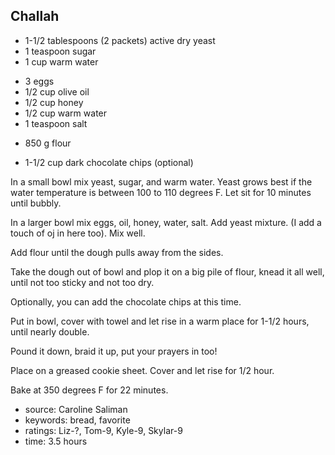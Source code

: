 Challah
-------

- 1-1/2 tablespoons (2 packets) active dry yeast
- 1 teaspoon sugar
- 1 cup warm water
<!-- -->
- 3 eggs
- 1/2 cup olive oil
- 1/2 cup honey
- 1/2 cup warm water
- 1 teaspoon salt
<!-- -->
- 850 g flour
<!-- -->
- 1-1/2 cup dark chocolate chips (optional)

In a small bowl mix yeast, sugar, and warm water.  Yeast grows best if
the water temperature is between 100 to 110 degrees F.  Let sit for 10
minutes until bubbly.

In a larger bowl mix eggs, oil, honey, water, salt.  Add yeast
mixture.  (I add a touch of oj in here too).  Mix well.

Add flour until the dough pulls away from the sides.

Take the dough out of bowl and plop it on a big pile of flour, knead
it all well, until not too sticky and not too dry.

Optionally, you can add the chocolate chips at this time.

Put in bowl, cover with towel and let rise in a warm place for 1-1/2
hours, until nearly double.

Pound it down, braid it up, put your prayers in too!

Place on a greased cookie sheet.  Cover and let rise for 1/2 hour.

Bake at 350 degrees F for 22 minutes.

- source: Caroline Saliman
- keywords: bread, favorite
- ratings: Liz-?, Tom-9, Kyle-9, Skylar-9
- time: 3.5 hours
